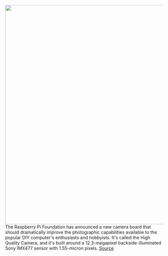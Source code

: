 <img src='https://cdn.vox-cdn.com/thumbor/os0n6RCiCRb_aNhmp29ETMxdhC4=/0x0:878x658/1200x0/filters:focal(0x0:878x658):no_upscale()/cdn.vox-cdn.com/uploads/chorus_asset/file/19934967/stupid3.jpg' width='700px' /><br/>
The Raspberry Pi Foundation has announced a new camera board that should dramatically improve the photographic capabilities available to the popular DIY computer's enthusiasts and hobbyists. It's called the High Quality Camera, and it's built around a 12.3-megapixel backside-illuminated Sony IMX477 sensor with 1.55-micron pixels.
<a href='https://www.theverge.com/2020/4/30/21242454/raspberry-pi-high-quality-camera-announced-specs-price'> Source <a/>
